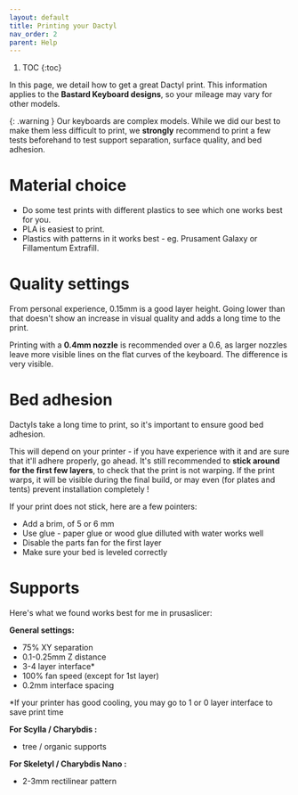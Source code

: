 ```yaml
---
layout: default
title: Printing your Dactyl
nav_order: 2
parent: Help
---
```


1. TOC
{:toc}

In this page, we detail how to get a great Dactyl print.
This information applies to the **Bastard Keyboard designs**, so your mileage may vary for other models.

{: .warning }
Our keyboards are complex models. While we did our best to make them less difficult to print, we **strongly** recommend to print a few tests beforehand to test support separation, surface quality, and bed adhesion.

# Material choice

- Do some test prints with different plastics to see which one works best for you.
- PLA is easiest to print.
- Plastics with patterns in it works best - eg. Prusament Galaxy or Fillamentum Extrafill.

# Quality settings

From personal experience, 0.15mm is a good layer height. Going lower than that doesn't show an increase in visual quality and adds a long time to the print.

Printing with a **0.4mm nozzle** is recommended over a 0.6, as larger nozzles leave more visible lines on the flat curves of the keyboard. The difference is very visible.

# Bed adhesion

Dactyls take a long time to print, so it's important to ensure good bed adhesion.

This will depend on your printer - if you have experience with it and are sure that it'll adhere properly, go ahead. It's still recommended to **stick around for the first few layers**, to check that the print is not warping. If the print warps, it will be visible during the final build, or may even (for plates and tents) prevent installation completely !

If your print does not stick, here are a few pointers:
- Add a brim, of 5 or 6 mm
- Use glue - paper glue or wood glue dilluted with water works well
- Disable the parts fan for the first layer
- Make sure your bed is leveled correctly

# Supports

Here's what we found works best for me in prusaslicer:

**General settings:**
- 75% XY separation
- 0.1-0.25mm Z distance
- 3-4 layer interface*
- 100% fan speed (except for 1st layer)
- 0.2mm interface spacing

*If your printer has good cooling, you may go to 1 or 0 layer interface to save print time

**For Scylla / Charybdis :**
- tree / organic supports

**For Skeletyl / Charybdis Nano :**
- 2-3mm rectilinear pattern





